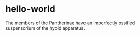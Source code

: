 # hello-world
The members of the Pantherinae have an imperfectly ossified suspensorium of the hyoid apparatus.
